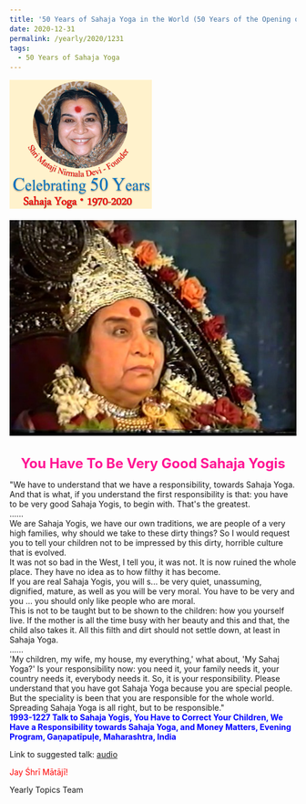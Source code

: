 ```yaml
---
title: '50 Years of Sahaja Yoga in the World (50 Years of the Opening of the Sahasrāra Chakra), Post 7'
date: 2020-12-31
permalink: /yearly/2020/1231
tags:
  - 50 Years of Sahaja Yoga
---
```


<div style="text-align: left"><img src="/images/Celebrating50YearsSahajaYoga.png" width="250" /></div><br>

<div style="text-align: center"><img src="/images/image604.png" /></div>

<br>
<p style="color:DeepPink; text-align:center">
<font size="+2"><b>You Have To Be Very Good Sahaja Yogis</b><br></font>
</p>

<p>
"We have to understand that we have a responsibility, towards Sahaja Yoga. And that is what, if you understand the first responsibility is that: you have to be very good Sahaja Yogis, to begin with. That's the greatest.<br>
......<br>
We are Sahaja Yogis, we have our own traditions, we are people of a very high families, why should we take to these dirty things? So I would request you to tell your children not to be impressed by this dirty, horrible culture that is evolved.<br>
It was not so bad in the West, I tell you, it was not. It is now ruined the whole place. They have no idea as to how filthy it has become.<br>
If you are real Sahaja Yogis, you will s... be very quiet, unassuming, dignified, mature, as well as you will be very moral. You have to be very and you ... you should only like people who are moral.<br>
This is not to be taught but to be shown to the children: how you yourself live. If the mother is all the time busy with her beauty and this and that, the child also takes it. All this filth and dirt should not settle down, at least in Sahaja Yoga.<br>
......<br>
'My children, my wife, my house, my everything,' what about, 'My Sahaj Yoga?' Is your responsibility now: you need it, your family needs it, your country needs it, everybody needs it. So, it is your responsibility. Please understand that you have got Sahaja Yoga because you are special people. But the speciality is been that you are responsible for the whole world. Spreading Sahaja Yoga is all right, but to be responsible."<br>
<font color="blue"><b>1993-1227 Talk to Sahaja Yogis, You Have to Correct Your Children, We Have a Responsibility towards Sahaja Yoga, and Money Matters, Evening Program, Gaṇapatīpuḷe, Maharashtra, India</b></font><br>
</p>

Link to suggested talk: <a href="https://soundcloud.com/sahaja-library/1993-1227-talk-about-children"> audio</a><br>

<p style="color:red;">Jay Śhrī Mātājī!<br></p>

Yearly Topics Team